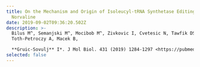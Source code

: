 ```yaml
---
title: On the Mechanism and Origin of Isoleucyl-tRNA Synthetase Editing against
  Norvaline
date: 2019-09-02T09:36:20.502Z
description: >-
  Bilus M^, Semanjski M^, Mocibob M^, Zivkovic I, Cvetesic N, Tawfik DS,
  Toth-Petroczy A, Macek B,

  **Gruic-Sovulj** I*. J Mol Biol. 431 (2019) 1284-1297 <https://pubmed.ncbi.nlm.nih.gov/30711543/>
selected: false
---
```

